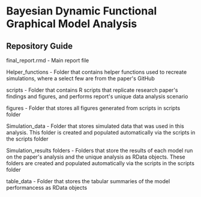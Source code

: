 # Bayesian Dynamic Functional Graphical Model Analysis

## Repository Guide

final_report.rmd - Main report file

Helper_functions - Folder that contains helper functions used to recreate simulations, where a select few are from the paper's GitHub

scripts - Folder that contains R scripts that replicate research paper's findings and figures, and performs report's unique data analysis scenario

figures - Folder that stores all figures generated from scripts in scripts folder

Simulation_data - Folder that stores simulated data that was used in this analysis. This folder is created and populated automatically via the scripts in the scripts folder

Simulation_results folders - Folders that store the results of each model run on the paper's analysis and the unique analysis as RData objects. These folders are created and populated automatically via the scripts in the scripts folder

table_data - Folder that stores the tabular summaries of the model performancess as RData objects
